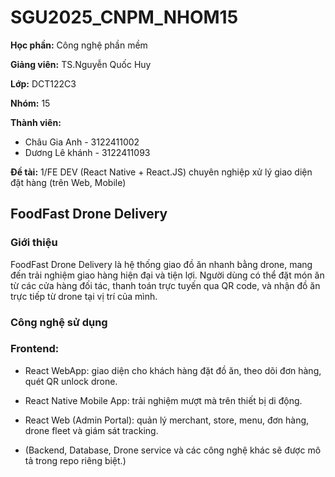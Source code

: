 # SGU2025_CNPM_NHOM15

**Học phần:** Công nghệ phần mềm

**Giảng viên:** TS.Nguyễn Quốc Huy

**Lớp:** DCT122C3 

**Nhóm:** 15

**Thành viên:**

- Châu Gia Anh - 3122411002
- Dương Lê khánh - 3122411093

**Đề tài:** 1/FE DEV (React Native + React.JS) chuyên nghiệp xử lý giao diện đặt hàng (trên Web, Mobile)

## FoodFast Drone Delivery
### Giới thiệu

FoodFast Drone Delivery là hệ thống giao đồ ăn nhanh bằng drone, mang đến trải nghiệm giao hàng hiện đại và tiện lợi.
Người dùng có thể đặt món ăn từ các cửa hàng đối tác, thanh toán trực tuyến qua QR code, và nhận đồ ăn trực tiếp từ drone tại vị trí của mình.

### Công nghệ sử dụng

### Frontend:

- React WebApp: giao diện cho khách hàng đặt đồ ăn, theo dõi đơn hàng, quét QR unlock drone.

- React Native Mobile App: trải nghiệm mượt mà trên thiết bị di động.

- React Web (Admin Portal): quản lý merchant, store, menu, đơn hàng, drone fleet và giám sát tracking.

- (Backend, Database, Drone service và các công nghệ khác sẽ được mô tả trong repo riêng biệt.)
  
